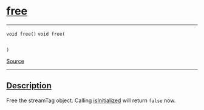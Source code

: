 
<h1 id="free">
 <a href="#/api/streamTag/free" class="anchor">
   <span>free</span>
  </a>
</h1>

<div class="signature">

<hr>

  <div class="definition-container">
    <div class="definition">
      <code class="desktop-only"><span class="token keyword">void</span> free()</code>
      <code class="mobile-only"><span class="token keyword">void</span> free(
    
)</code>
      <div class="flex-spacing"></div>
      <a href="https://github.com/libocca/occa/blob/58bd0f1e/include/occa/core/streamTag.hpp#L124" target="_blank">Source</a>
    </div>
    
  </div>

  <hr>
</div>


<h2 id="description">
 <a href="#/api/streamTag/free?id=description" class="anchor">
   <span>Description</span>
  </a>
</h2>

Free the streamTag object.
Calling [isInitialized](/api/streamTag/isInitialized) will return `false` now.
